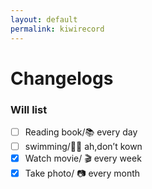 ```yaml
---
layout: default
permalink: kiwirecord
---
```

# Changelogs
### Will list
- [ ] Reading book/📚 every day
- [ ] swimming/🏊🏻 ah,don’t kown 
- [x] Watch movie/ 🎬 every week
- [x] Take photo/ 📷 every month
